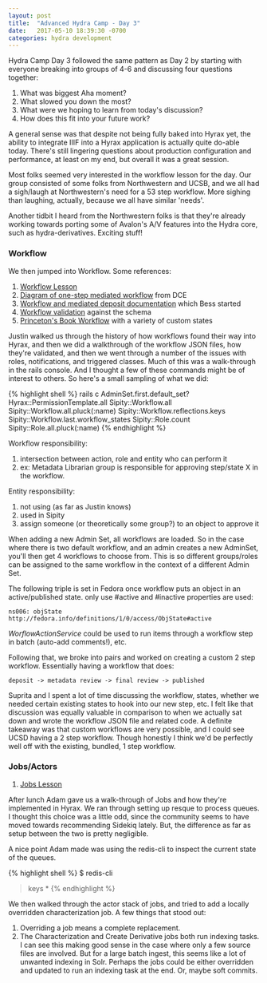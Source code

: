 ```yaml
---
layout: post
title:  "Advanced Hydra Camp - Day 3"
date:   2017-05-10 18:39:30 -0700
categories: hydra development
---
```

Hydra Camp Day 3 followed the same pattern as Day 2 by starting with everyone breaking into groups of 4-6 and
discussing four questions together:

1. What was biggest Aha moment?
2. What slowed you down the most?
3. What were we hoping to learn from today's discussion?
4. How does this fit into your future work?

A general sense was that despite not being fully baked into Hyrax yet, the
ability to integrate IIIF into a Hyrax application is actually quite do-able
today. There's still lingering questions about production configuration and
performance, at least on my end, but overall it was a great session.

Most folks seemed very interested in the workflow lesson for the day. Our group
consisted of some folks from Northwestern and UCSB, and we all had a sigh/laugh
at Northwestern's need for a 53 step workflow. More sighing than laughing,
actually, because we all have similar 'needs'.

Another tidbit I heard from the Northwestern folks is that they're already
working towards porting some of Avalon's A/V features into the Hydra core, such
as hydra-derivatives. Exciting stuff!

### Workflow
We then jumped into Workflow. Some references:
1. [Workflow Lesson][workflow-lesson]
2. [Diagram of one-step mediated workflow][mediated-diagram] from DCE
3. [Workflow and mediated deposit documentation][mediated-docs] which Bess
   started
4. [Workflow validation][workflow-validation] against the schema
5. [Princeton's Book Workflow][book-workflow] with a variety of custom states

Justin walked us through the history of how workflows found their way into
Hyrax, and then we did a walkthrough of the workflow JSON files, how they're
validated, and then we went through a number of the issues with roles,
notifications, and triggered classes. Much of this was a walk-through in the
rails console. And I thought a few of these commands might be of interest to
others. So here's a small sampling of what we did:

{% highlight shell %}
rails c
AdminSet.first.default_set?
Hyrax::PermissionTemplate.all
Sipity::Workflow.all
Sipity::Workflow.all.pluck(:name)
Sipity::Workflow.reflections.keys
Sipity::Workflow.last.workflow_states
Sipity::Role.count
Sipity::Role.all.pluck(:name)
{% endhighlight %}

Workflow responsibility:
1. intersection between action, role and entity who can perform it
2. ex: Metadata Librarian group is responsible for approving step/state X in the
   workflow.

Entity responsibility:
1. not using (as far as Justin knows)
2. used in Sipity
3. assign someone (or theoretically some group?) to an object to approve it

When adding a new Admin Set, all workflows are loaded. So in the case where
there is two default workflow, and an admin creates a new AdminSet, you'll then
get 4 workflows to choose from. This is so different groups/roles can be
assigned to the same workflow in the context of a different Admin Set.

The following triple is set in Fedora once workflow puts an object in an
active/published state. only use #active and #inactive properties are used:

`ns006: objState http://fedora.info/definitions/1/0/access/ObjState#active`

*WorflowActionService* could be used to run items through a workflow step in batch (auto-add comments!), etc.

Following that, we broke into pairs and worked on creating a custom 2 step
workflow. Essentially having a workflow that does:

`deposit -> metadata review -> final review -> published`

Suprita and I spent a lot of time discussing the workflow, states, whether we
needed certain existing states to hook into our new step, etc. I felt like that
discussion was equally valuable in comparison to when we actually sat down and
wrote the workflow JSON file and related code. A definite takeaway was that
custom workflows are very possible, and I could see UCSD having a 2 step
workflow. Though honestly I think we'd be perfectly well off with the existing,
bundled, 1 step workflow.

### Jobs/Actors
1. [Jobs Lesson][jobs-lesson]

After lunch Adam gave us a walk-through of Jobs and how they're implemented in
Hyrax. We ran through setting up resque to process queues. I thought this choice
was a little odd, since the community seems to have moved towards recommending
Sidekiq lately. But, the difference as far as setup between the two is pretty
negligible.

A nice point Adam made was using the redis-cli to inspect the current state of
the queues.

{% highlight shell %}
$ redis-cli
> keys *
{% endhighlight %}

We then walked through the actor stack of jobs, and tried to add a locally
overridden characterization job. A few things that stood out:

1. Overriding a job means a complete replacement.
2. The Characterization and Create Derivative jobs both run indexing tasks. I
   can see this making good sense in the case where only a few source files are
involved. But for a large batch ingest, this seems like a lot of unwanted
indexing in Solr. Perhaps the jobs could be either overridden and updated to run
an indexing task at the end. Or, maybe soft commits.


[jobs-lesson]: https://github.com/RepoCamp/ahc/wiki/Jobs
[book-workflow]: https://github.com/pulibrary/plum/blob/master/config/workflows/books_workflow.json
[workflow-validation]: https://github.com/projecthydra-labs/hyrax/blob/master/app/services/hyrax/workflow/workflow_schema.rb#L57
[workflow-lesson]: https://github.com/RepoCamp/ahc/wiki/Workflows
[mediated-diagram]: https://docs.google.com/drawings/d/1FcOq-0QD-hDKL8ofGTKXjRayJVtAksRCG15DvjVWXZw/edit
[mediated-docs]: https://github.com/projecthydra/projecthydra.github.io/blob/mediated_deposit/pages/hydra/developer_resources/workflow_and_mediated_deposit.md
